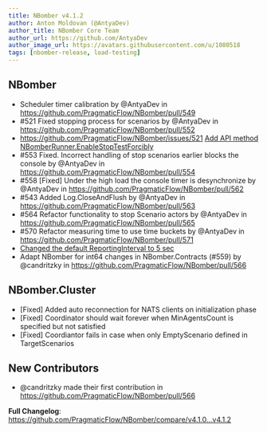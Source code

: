 ```yaml
---
title: NBomber v4.1.2
author: Anton Moldovan (@AntyaDev)
author_title: NBomber Core Team
author_url: https://github.com/AntyaDev
author_image_url: https://avatars.githubusercontent.com/u/1080518
tags: [nbomber-release, load-testing]
---
```


## NBomber
* Scheduler timer calibration by @AntyaDev in https://github.com/PragmaticFlow/NBomber/pull/549
* #521 Fixed stopping process for scenarios by @AntyaDev in https://github.com/PragmaticFlow/NBomber/pull/552
* https://github.com/PragmaticFlow/NBomber/issues/521 [Add API method NBomberRunner.EnableStopTestForcibly](https://github.com/PragmaticFlow/NBomber/commit/ee7277710e86cd38322365ac64fd63545b26904d)
* #553 Fixed. Incorrect handling of stop scenarios earlier blocks the console by @AntyaDev in https://github.com/PragmaticFlow/NBomber/pull/554
* #558 [Fixed] Under the high load the console timer is desynchronize by @AntyaDev in https://github.com/PragmaticFlow/NBomber/pull/562
* #543 Added Log.CloseAndFlush by @AntyaDev in https://github.com/PragmaticFlow/NBomber/pull/563
* #564 Refactor functionality to stop Scenario actors by @AntyaDev in https://github.com/PragmaticFlow/NBomber/pull/565
* #570 Refactor measuring time to use time buckets by @AntyaDev in https://github.com/PragmaticFlow/NBomber/pull/571
* [Changed the default ReportingInterval to 5 sec](https://github.com/PragmaticFlow/NBomber/commit/46ce6d70406746abd1b59cbeaa59be455491d670)
* Adapt NBomber for int64 changes in NBomber.Contracts (#559) by @candritzky in https://github.com/PragmaticFlow/NBomber/pull/566

## NBomber.Cluster
* [Fixed] Added auto reconnection for NATS clients on initialization phase
* [Fixed] Coordinator should wait forever when MinAgentsCount is specified but not satisfied
* [Fixed] Coordiantor fails in case when only EmptyScenario defined in TargetScenarios

## New Contributors
* @candritzky made their first contribution in https://github.com/PragmaticFlow/NBomber/pull/566

**Full Changelog**: https://github.com/PragmaticFlow/NBomber/compare/v4.1.0...v4.1.2